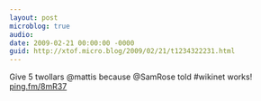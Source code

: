 ```yaml
---
layout: post
microblog: true
audio: 
date: 2009-02-21 00:00:00 -0000
guid: http://xtof.micro.blog/2009/02/21/t1234322231.html
---
```

Give 5 twollars @mattis  because @SamRose told #wikinet works! [ping.fm/8mR37](http://ping.fm/8mR37)
